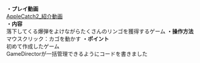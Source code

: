 **・プレイ動画**  
[AppleCatch2_紹介動画](https://youtu.be/SJ_hqyTy6gI)  
**・内容**  
落下してくる爆弾をよけながらたくさんのリンゴを獲得するゲーム
**・操作方法**  
マウスクリック：カゴを動かす
**・ポイント**  
初めて作成したゲーム  
GameDirectorが一括管理できるようにコードを書きました
